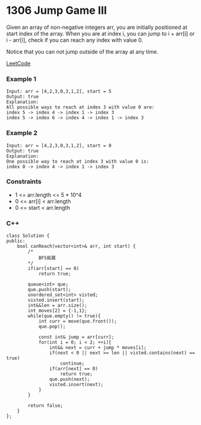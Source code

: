 # 1306 Jump Game III

Given an array of non-negative integers arr, you are initially positioned at start index of the array. When you are at index i, you can jump to i + arr[i] or i - arr[i], check if you can reach any index with value 0.

Notice that you can not jump outside of the array at any time.

[LeetCode](https://leetcode.cn/problems/jump-game-iii/description/)

### Example 1

```
Input: arr = [4,2,3,0,3,1,2], start = 5
Output: true
Explanation: 
All possible ways to reach at index 3 with value 0 are: 
index 5 -> index 4 -> index 1 -> index 3 
index 5 -> index 6 -> index 4 -> index 1 -> index 3 
```

### Example 2

```
Input: arr = [4,2,3,0,3,1,2], start = 0
Output: true 
Explanation: 
One possible way to reach at index 3 with value 0 is: 
index 0 -> index 4 -> index 1 -> index 3
```

### Constraints

* 1 <= arr.length <= 5 * 10^4
* 0 <= arr[i] < arr.length
* 0 <= start < arr.length

### C++ 

```
class Solution {
public:
    bool canReach(vector<int>& arr, int start) {
        /*
            BFS拓展
        */
        if(arr[start] == 0)
            return true;

        queue<int> que;
        que.push(start);
        unordered_set<int> visted;
        visted.insert(start);
        int&&len = arr.size();
        int moves[2] = {-1,1};
        while(que.empty() != true){
            int curr = move(que.front());
            que.pop();

            const int& jump = arr[curr];
            for(int i = 0; i < 2; ++i){
                int&& next = curr + jump * moves[i];
                if(next < 0 || next >= len || visted.contains(next) == true)
                    continue;
                if(arr[next] == 0) 
                    return true;
                que.push(next);
                visted.insert(next);   
            }
        }

        return false;
    }
};
```